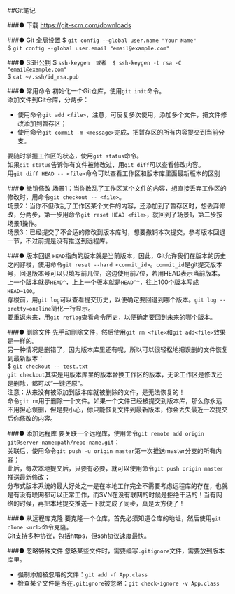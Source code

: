 ##Git笔记

###● 下载
https://git-scm.com/downloads

###● Git 全局设置
$ `git config --global user.name "Your Name"`  
$ `git config --global user.email "email@example.com"`  

###● SSH公钥
$ `ssh-keygen  或者  $ ssh-keygen -t rsa -C "email@example.com"`  
$ `cat ~/.ssh/id_rsa.pub`

###● 常用命令
初始化一个Git仓库，使用`git init`命令。  
添加文件到Git仓库，分两步：  
+ 使用命令`git add <file>`，注意，可反复多次使用，添加多个文件，把文件修改添加到暂存区；  
+ 使用命令`git commit -m <message>`完成，把暂存区的所有内容提交到当前分支。 
 
要随时掌握工作区的状态，使用`git status`命令。   
如果`git status`告诉你有文件被修改过，用`git diff`可以查看修改内容。  
用`git diff HEAD -- <file>`命令可以查看工作区和版本库里面最新版本的区别

###● 撤销修改
场景1：当你改乱了工作区某个文件的内容，想直接丢弃工作区的修改时，用命令`git checkout -- <file>`。  
场景2：当你不但改乱了工作区某个文件的内容，还添加到了暂存区时，想丢弃修改，分两步，第一步用命令`git reset HEAD <file>`，就回到了场景1，第二步按场景1操作。  
场景3：已经提交了不合适的修改到版本库时，想要撤销本次提交，参考版本回退一节，不过前提是没有推送到远程库。

###● 版本回退
`HEAD`指向的版本就是当前版本，因此，Git允许我们在版本的历史之间穿梭，使用命令`git reset --hard <commit_id>`。`commit_id`是git提交版本号，回退版本号可以只填写前几位，这边使用前7位，若用HEAD表示当前版本，上一个版本就是`HEAD^`，上上一个版本就是`HEAD^^`，往上100个版本写成`HEAD~100`。  
穿梭前，用`git log`可以查看提交历史，以便确定要回退到哪个版本。`git log --pretty=oneline`简化一行显示。  
要重返未来，用`git reflog`查看命令历史，以便确定要回到未来的哪个版本。    

###● 删除文件
先手动删除文件，然后使用`git rm <file>`和`git add<file>`效果是一样的。  
另一种情况是删错了，因为版本库里还有呢，所以可以很轻松地把误删的文件恢复到最新版本：  
$ `git checkout -- test.txt`  
`git checkout`其实是用版本库里的版本替换工作区的版本，无论工作区是修改还是删除，都可以“一键还原”。  
 注意：从来没有被添加到版本库就被删除的文件，是无法恢复的！  
命令`git rm`用于删除一个文件。如果一个文件已经被提交到版本库，那么你永远不用担心误删，但是要小心，你只能恢复文件到最新版本，你会丢失最近一次提交后你修改的内容。  

###● 添加远程库
要关联一个远程库，使用命令`git remote add origin git@server-name:path/repo-name.git`；  
关联后，使用命令`git push -u origin master`第一次推送master分支的所有内容；  
此后，每次本地提交后，只要有必要，就可以使用命令`git push origin master`推送最新修改；  
分布式版本系统的最大好处之一是在本地工作完全不需要考虑远程库的存在，也就是有没有联网都可以正常工作，而SVN在没有联网的时候是拒绝干活的！当有网络的时候，再把本地提交推送一下就完成了同步，真是太方便了！  

###● 从远程库克隆
要克隆一个仓库，首先必须知道仓库的地址，然后使用`git clone <url>`命令克隆。  
Git支持多种协议，包括https，但ssh协议速度最快。  

###● 忽略特殊文件
忽略某些文件时，需要编写`.gitignore`文件，需要放到版本库里。  
+ 强制添加被忽略的文件：`git add -f App.class`
+ 检查某个文件是否在`.gitignore`被忽略：`git check-ignore -v App.class`